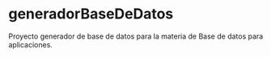 # generadorBaseDeDatos
Proyecto generador de base de datos para la materia de Base de datos para aplicaciones.
